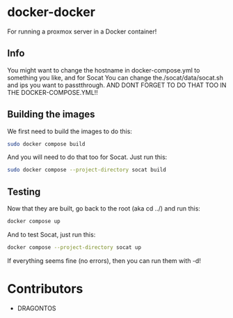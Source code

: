# docker-docker
For running a proxmox server in a Docker container!

## Info
You might want to change the hostname in docker-compose.yml to something you like, and for Socat
You can change the./socat/data/socat.sh and ips you want to passtthrough. AND DONT FORGET TO DO THAT
TOO IN THE DOCKER-COMPOSE.YML!!

## Building the images
We first need to build the images to do this:
```bash
sudo docker compose build
```
And you will need to do that too for Socat. Just run this:
```bash
sudo docker compose --project-directory socat build
```

## Testing
Now that they are built, go back to the root (aka cd ../) and run this:
```bash
docker compose up
```
And to test Socat, just run this:
```bash
docker compose --project-directory socat up
```
If everything seems fine (no errors), then you can run them with -d!

# Contributors
- DRAGONTOS


